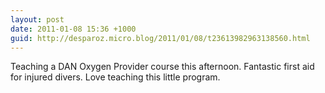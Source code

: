```yaml
---
layout: post
date: 2011-01-08 15:36 +1000
guid: http://desparoz.micro.blog/2011/01/08/t23613982963138560.html
---
```

Teaching a DAN Oxygen Provider course this afternoon. Fantastic first aid for injured divers. Love teaching this little program.
